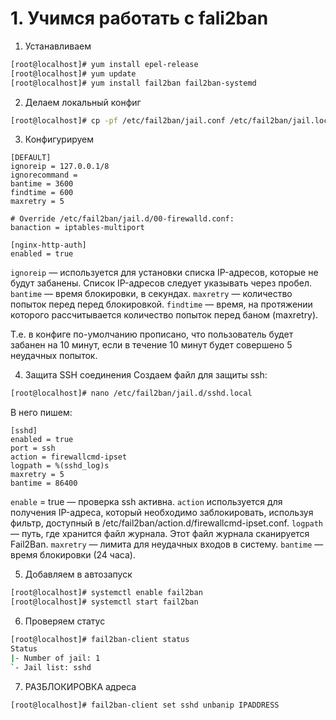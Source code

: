 # 1. Учимся работать с fali2ban
1. Устанавливаем
```sh
[root@localhost]# yum install epel-release
[root@localhost]# yum update
[root@localhost]# yum install fail2ban fail2ban-systemd
```

2. Делаем локальный конфиг
```sh
[root@localhost]# cp -pf /etc/fail2ban/jail.conf /etc/fail2ban/jail.local
```

3. Конфигурируем
```
[DEFAULT]
ignoreip = 127.0.0.1/8
ignorecommand =
bantime = 3600
findtime = 600
maxretry = 5

# Override /etc/fail2ban/jail.d/00-firewalld.conf:
banaction = iptables-multiport

[nginx-http-auth]
enabled = true
```

`ignoreip` — используется для установки списка IP-адресов, которые не будут забанены. Список IP-адресов следует указывать через пробел.
`bantime` — время блокировки, в секундах.
`maxretry` — количество попыток перед перед блокировкой.
`findtime` — время, на протяжении которого рассчитывается количество попыток перед баном (maxretry).

Т.е. в конфиге по-умолчанию прописано, что пользователь будет забанен на 10 минут, если в течение 10 минут будет совершено 5 неудачных попыток.

4. Защита SSH соединения
Cоздаем файл для защиты ssh:
```sh
[root@localhost]# nano /etc/fail2ban/jail.d/sshd.local
```

В него пишем:
```
[sshd]
enabled = true
port = ssh
action = firewallcmd-ipset
logpath = %(sshd_log)s
maxretry = 5
bantime = 86400
```

`enable` = true — проверка ssh активна.
`action` используется для получения IP-адреса, который необходимо заблокировать, используя фильтр, доступный в /etc/fail2ban/action.d/firewallcmd-ipset.conf.
`logpath` — путь, где хранится файл журнала. Этот файл журнала сканируется Fail2Ban.
`maxretry` — лимита для неудачных входов в систему.
`bantime` — время блокировки (24 часа).


5. Добавляем в автозапуск
```sh
[root@localhost]# systemctl enable fail2ban
[root@localhost]# systemctl start fail2ban
```

6. Проверяем статус
```sh
[root@localhost]# fail2ban-client status
Status
|- Number of jail: 1
`- Jail list: sshd
```

7. РАЗБЛОКИРОВКА адреса
```sh
[root@localhost]# fail2ban-client set sshd unbanip IPADDRESS
```
